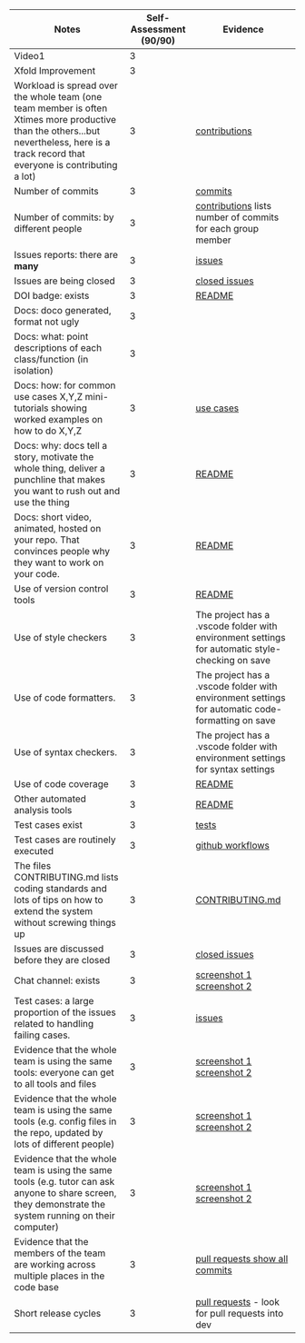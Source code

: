 Notes|Self-Assessment (90/90)|Evidence
|-----|---------|----------|
|Video1|3|
|Xfold Improvement|3|
|Workload is spread over the whole team (one team member is often Xtimes more productive than the others...but nevertheless, here is a track record that everyone is contributing a lot)|3|[contributions](https://github.com/csc510-fall22-p2-g33/FlashCards/graphs/contributors)
|Number of commits|3|[commits](https://github.com/csc510-fall22-p2-g33/FlashCards/graphs/commit-activity)
|Number of commits: by different people|3|[contributions](https://github.com/csc510-fall22-p2-g33/FlashCards/graphs/contributors) lists number of commits for each group member
|Issues reports: there are **many**|3|[issues](https://github.com/csc510-fall22-p2-g33/FlashCards/issues)
|Issues are being closed|3|[closed issues](https://github.com/csc510-fall22-p2-g33/FlashCards/issues?q=is%3Aissue+is%3Aclosed)
|DOI badge: exists|3|[README](https://github.com/csc510-fall22-p2-g33/FlashCards#readme)
|Docs: doco generated, format not ugly |3|
|Docs: what: point descriptions of each class/function (in isolation)|3|
|Docs: how: for common use cases X,Y,Z mini-tutorials showing worked examples on how to do X,Y,Z|3|[use cases](https://github.com/csc510-fall22-p2-g33/FlashCards/blob/main/docs/use-cases.md)
|Docs: why: docs tell a story, motivate the whole thing, deliver a punchline that makes you want to rush out and use the thing|3|[README](https://github.com/csc510-fall22-p2-g33/FlashCards#readme)
|Docs: short video, animated, hosted on your repo. That convinces people why they want to work on your code.|3|[README](https://github.com/csc510-fall22-p2-g33/FlashCards#readme)
|Use of version control tools|3|[README](https://github.com/csc510-fall22-p2-g33/FlashCards#readme)
|Use of style checkers |3| The project has a .vscode folder with environment settings for automatic style-checking on save
|Use of code formatters. |3| The project has a .vscode folder with environment settings for automatic code-formatting on save
|Use of syntax checkers. |3| The project has a .vscode folder with environment settings for syntax settings
|Use of code coverage |3|[README](https://github.com/csc510-fall22-p2-g33/FlashCards#readme)
|Other automated analysis tools|3|[README](https://github.com/csc510-fall22-p2-g33/FlashCards#readme)
|Test cases exist|3|[tests](https://github.com/csc510-fall22-p2-g33/FlashCards/tree/main/test)
|Test cases are routinely executed|3|[github workflows](https://github.com/csc510-fall22-p2-g33/FlashCards/tree/main/.github/workflows)
|The files CONTRIBUTING.md lists coding standards and lots of tips on how to extend the system without screwing things up|3|[CONTRIBUTING.md](https://github.com/csc510-fall22-p2-g33/FlashCards/blob/main/CONTRIBUTING.md)
|Issues are discussed before they are closed|3|[closed issues](https://github.com/csc510-fall22-p2-g33/FlashCards/issues?q=is%3Aissue+is%3Aclosed)
|Chat channel: exists|3|[screenshot 1](https://github.com/csc510-fall22-p1-g33/blob/main/docs/Screen%20Shot%202022-10-05%20at%205.57.19%20PM.png) [screenshot 2](https://github.com/sreedhara-aneesh/csc510-fall22-p1-g33/blob/main/docs/Screen%20Shot%202022-10-05%20at%205.57.46%20PM.png)
|Test cases: a large proportion of the issues related to handling failing cases.|3|[issues](https://github.com/csc510-fall22-p2-g33/FlashCards/issues)
|Evidence that the whole team is using the same tools: everyone can get to all tools and files|3|[screenshot 1](https://github.com/csc510-fall22-p2-g33/FlashCards/blob/main/docs/Screen%20Shot%202022-10-05%20at%205.57.19%20PM.png) [screenshot 2](https://github.com/sreedhara-aneesh/csc510-fall22-p1-g33/blob/main/docs/Screen%20Shot%202022-10-05%20at%205.57.46%20PM.png)
|Evidence that the whole team is using the same tools (e.g. config files in the repo, updated by lots of different people)|3|[screenshot 1](https://github.com/csc510-fall22-p2-g33/FlashCards/blob/main/docs/Screen%20Shot%202022-10-05%20at%205.57.19%20PM.png) [screenshot 2](https://github.com/sreedhara-aneesh/csc510-fall22-p1-g33/blob/main/docs/Screen%20Shot%202022-10-05%20at%205.57.46%20PM.png)
|Evidence that the whole team is using the same tools (e.g. tutor can ask anyone to share screen, they demonstrate the system running on their computer)|3|[screenshot 1](https://github.com/csc510-fall22-p2-g33/FlashCards/blob/main/docs/Screen%20Shot%202022-10-05%20at%205.57.19%20PM.png) [screenshot 2](https://github.com/sreedhara-aneesh/csc510-fall22-p1-g33/blob/main/docs/Screen%20Shot%202022-10-05%20at%205.57.46%20PM.png)
|Evidence that the members of the team are working across multiple places in the code base|3|[pull requests show all commits](https://github.com/csc510-fall22-p2-g33/FlashCards/pulls)
|Short release cycles |3|[pull requests](https://github.com/csc510-fall22-p2-g33/FlashCards/pulls) - look for pull requests into dev
